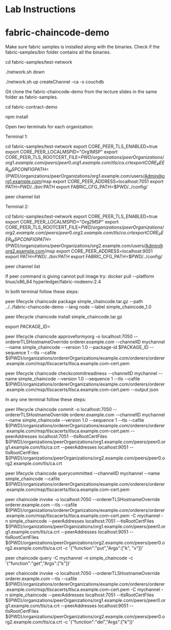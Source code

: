 # Lab Instructions

# fabric-chaincode-demo
Make sure fabric samples is installed along with the binaries. Check if the fabric-samples/bin folder contains all the binaries.

cd fabric-samples/test-network

./network.sh down

./network.sh up createChannel -ca -s couchdb 

Git clone the fabric-chaincode-demo from the lecture slides in the same folder as fabric-samples. 

cd fabric-contract-demo  

npm install

Open two terminals for each organization:

Terminal 1:

cd fabric-samples/test-network
export CORE_PEER_TLS_ENABLED=true
export CORE_PEER_LOCALMSPID="Org1MSP"
export CORE_PEER_TLS_ROOTCERT_FILE=${PWD}/organizations/peerOrganizations/org1.example.com/peers/peer0.org1.example.com/tls/ca.crt
export CORE_PEER_MSPCONFIGPATH=${PWD}/organizations/peerOrganizations/org1.example.com/users/Admin@org1.example.com/msp
export CORE_PEER_ADDRESS=localhost:7051
export PATH=${PWD}/../bin:$PATH
export FABRIC_CFG_PATH=$PWD/../config/

peer channel list

Terminal 2:

cd fabric-samples/test-network
export CORE_PEER_TLS_ENABLED=true
export CORE_PEER_LOCALMSPID="Org2MSP"
export CORE_PEER_TLS_ROOTCERT_FILE=${PWD}/organizations/peerOrganizations/org2.example.com/peers/peer0.org2.example.com/tls/ca.crt
export CORE_PEER_MSPCONFIGPATH=${PWD}/organizations/peerOrganizations/org2.example.com/users/Admin@org2.example.com/msp
export CORE_PEER_ADDRESS=localhost:9051
export PATH=${PWD}/../bin:$PATH
export FABRIC_CFG_PATH=$PWD/../config/

peer channel list


If peer command is giving cannot pull image try:
docker pull --platform linux/x86_64 hyperledger/fabric-nodeenv:2.4 

In both terminal follow these steps:

peer lifecycle chaincode package simple_chaincode.tar.gz --path ../../fabric-chaincode-demo --lang node --label simple_chaincode_1.0 

peer lifecycle chaincode install simple_chaincode.tar.gz 

export PACKAGE_ID=

peer lifecycle chaincode approveformyorg -o localhost:7050 --ordererTLSHostnameOverride orderer.example.com --channelID mychannel --name simple_chaincode --version 1.0 --package-id $PACKAGE_ID --sequence 1 --tls --cafile ${PWD}/organizations/ordererOrganizations/example.com/orderers/orderer.example.com/msp/tlscacerts/tlsca.example.com-cert.pem

peer lifecycle chaincode checkcommitreadiness --channelID mychannel --name simple_chaincode --version 1.0 --sequence 1 --tls --cafile ${PWD}/organizations/ordererOrganizations/example.com/orderers/orderer.example.com/msp/tlscacerts/tlsca.example.com-cert.pem --output json


In any one terminal follow these steps:

peer lifecycle chaincode commit -o localhost:7050 --ordererTLSHostnameOverride orderer.example.com --channelID mychannel --name simple_chaincode --version 1.0 --sequence 1 --tls --cafile ${PWD}/organizations/ordererOrganizations/example.com/orderers/orderer.example.com/msp/tlscacerts/tlsca.example.com-cert.pem --peerAddresses localhost:7051 --tlsRootCertFiles ${PWD}/organizations/peerOrganizations/org1.example.com/peers/peer0.org1.example.com/tls/ca.crt --peerAddresses localhost:9051 --tlsRootCertFiles ${PWD}/organizations/peerOrganizations/org2.example.com/peers/peer0.org2.example.com/tls/ca.crt


peer lifecycle chaincode querycommitted --channelID mychannel --name simple_chaincode --cafile ${PWD}/organizations/ordererOrganizations/example.com/orderers/orderer.example.com/msp/tlscacerts/tlsca.example.com-cert.pem


peer chaincode invoke -o localhost:7050 --ordererTLSHostnameOverride orderer.example.com --tls --cafile ${PWD}/organizations/ordererOrganizations/example.com/orderers/orderer.example.com/msp/tlscacerts/tlsca.example.com-cert.pem -C mychannel -n simple_chaincode --peerAddresses localhost:7051 --tlsRootCertFiles ${PWD}/organizations/peerOrganizations/org1.example.com/peers/peer0.org1.example.com/tls/ca.crt --peerAddresses localhost:9051 --tlsRootCertFiles ${PWD}/organizations/peerOrganizations/org2.example.com/peers/peer0.org2.example.com/tls/ca.crt -c '{"function":"put","Args":["k", "v"]}'

peer chaincode query -C mychannel -n simple_chaincode -c '{"function":"get","Args":["k"]}'

peer chaincode invoke -o localhost:7050 --ordererTLSHostnameOverride orderer.example.com --tls --cafile ${PWD}/organizations/ordererOrganizations/example.com/orderers/orderer.example.com/msp/tlscacerts/tlsca.example.com-cert.pem -C mychannel -n simple_chaincode --peerAddresses localhost:7051 --tlsRootCertFiles ${PWD}/organizations/peerOrganizations/org1.example.com/peers/peer0.org1.example.com/tls/ca.crt --peerAddresses localhost:9051 --tlsRootCertFiles ${PWD}/organizations/peerOrganizations/org2.example.com/peers/peer0.org2.example.com/tls/ca.crt -c '{"function":"del","Args":["k"]}'
